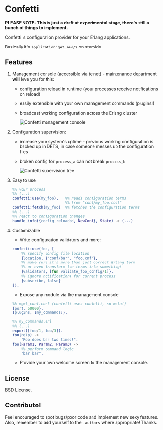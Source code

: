 Confetti
========

**PLEASE NOTE: This is just a draft at experimental stage, there's still a
bunch of things to implement.**

Confetti is configuration provider for your Erlang applications.

Basically it's `application:get_env/2` on steroids.

Features
--------

1. Management console (accessible via telnet) - maintenance department **will** love
you for this:

    * configuration reload in runtime (your processes receive notifications on reload)
    * easily extensible with your own management commands (plugins!)
    * broadcast working configuration across the Erlang cluster

       ![Confetti management console](http://mtod.org/assets/28/0tghkrg79c4g8.png)

2. Configuration supervision:

   * increase your system's uptime - previous working configuration is backed
     up in DETS, in case someone messes up the configuration files
   * broken config for ``process_a`` can not break ``process_b``

       ![Confetti supervision tree](http://mtod.org/assets/83/n4jtwvai8s4ck.png)

3. Easy to use

    ```erlang
    %% your process
    %% (...)
    confetti:use(my_foo),   %% reads configuration terms
                            %% from "conf/my_foo.conf"
    confetti:fetch(my_foo)  %% fetches the configuration terms
    %% (...)
    %% react to configuration changes
    handle_info({config_reloaded, NewConf}, State) -> (...)
    ```

4. Customizable

    * Write configuration validators and more:

    ```erlang
    confetti:use(foo, [
        %% specify config file location
        {location, {"conf/bar", "foo.cnf"},
        %% make sure it's more than just correct Erlang term
        %% or even transform the terms into something!
        {validators, [fun validate_foo_config/1]},
        %% ignore notifications for current process
        {subscribe, false}
    ]).
    ```

    * Expose any module via the management console

    ```erlang
    %% mgmt_conf.conf (confetti uses confetti, so meta!)
    {port, 50000}.
    {plugins, [my_commands]}.
    ```

    ```erlang
    %% my_commands.erl
    %% (...)
    export([foo/1, foo/3]).
    foo(help) ->
        "Foo does bar two times!".
    foo(Param1, Param2, Param3) ->
        %% perform command logic
        "bar bar".
    ```

    * Provide your own welcome screen to the management console.


License
-------

BSD License.


Contribute!
-----------
Feel encouraged to spot bugs/poor code and implement new sexy features.
Also, remember to add yourself to the ``-authors`` where appropriate!
Thanks.
